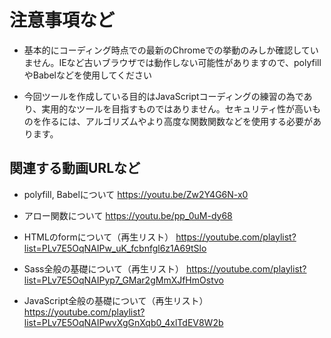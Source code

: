 # 注意事項など
- 基本的にコーディング時点での最新のChromeでの挙動のみしか確認していません。IEなど古いブラウザでは動作しない可能性がありますので、polyfillやBabelなどを使用してください

- 今回ツールを作成している目的はJavaScriptコーディングの練習の為であり、実用的なツールを目指すものではありません。セキュリティ性が高いものを作るには、アルゴリズムやより高度な関数関数などを使用する必要があります。

## 関連する動画URLなど
- polyfill, Babelについて
https://youtu.be/Zw2Y4G6N-x0

- アロー関数について
https://youtu.be/pp_0uM-dy68

- HTMLのformについて（再生リスト）
https://youtube.com/playlist?list=PLv7E5OqNAIPw_uK_fcbnfgl6z1A69tSlo

- Sass全般の基礎について（再生リスト）
https://youtube.com/playlist?list=PLv7E5OqNAIPyp7_GMar2gMmXJfHmOstvo

- JavaScript全般の基礎について（再生リスト）
https://youtube.com/playlist?list=PLv7E5OqNAIPwvXgGnXqb0_4xlTdEV8W2b